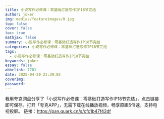 ```yaml
---
title: 小说写作必修课：零基础打造写作IP18节完结
author: joker
img: medias/featureimages/0.jpg
top: false
cover: false
toc: true
mathjax: false
summary: 小说写作必修课：零基础打造写作IP18节完结
categories: 小说写作必修课：零基础打造写作IP18节完结
tags:
  - 小说写作必修课：零基础打造写作IP18节完结
keywords: joker
essay: false
abbrlink: 7781
date: 2025-04-20 23:39:03
coverImg:
password:
---
```


我用夸克网盘分享了「小说写作必修课：零基础打造写作IP18节完结」，点击链接即可保存。打开「夸克APP」，无需下载在线播放视频，畅享原画5倍速，支持电视投屏。
链接：https://pan.quark.cn/s/cfc1b47f42df

